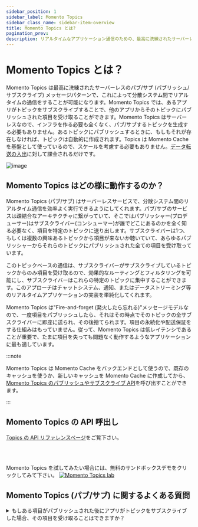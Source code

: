 ```yaml
---
sidebar_position: 1
sidebar_label: Momento Topics
sidebar_class_name: sidebar-item-overview
title: Momento Topics とは?
pagination_prev:
description: リアルタイムなアプリケーション通信のための、最高に洗練されたサーバーレスのパブ/サブ (パブリッシュ/サブスクライブ) メッセージパターンである Momento Topics について学びましょう。
---
```


# Momento Topics とは？

Momento Topics は最高に洗練されたサーバーレスのパブ/サブ (パブリッシュ/サブスクライブ) メッセージパターンで、これによって分散システム間でリアルタイムの通信をすることが可能になります。Momento Topics では、あるアプリがトピックをサブスクライブすることで、他のアプリからそのトピックにパブリッシュされた項目を受け取ることができます。Momento Topics はサーバーレスなので、インフラを作る必要も全くなく、パブ/サブするトピックを生成する必要もありません。あるトピックにパブリッシュするときに、もしもそれが存在しなければ、トピックは自動的に作成されます。Topics は Momento Cache を基盤として使っているので、スケールを考慮する必要もありません。[データ転送の入出](./../manage/pricing)に対して課金されるだけです。

![image](./../../../../../static/img/topics-city.jpg)

## Momento Topics はどの様に動作するのか？

Momento Topics (パブ/サブ) はサーバーレスサービスで、分散システム間のリアルタイム通信を効率よく実行できるようにしてくれます。パブ/サブのサービスは疎結合なアーキテクチャに繋がっていて、そこではパブリッシャー(プロデューサー)はサブスクライバー(コンシューマー)が誰でどこにあるのかを全く知る必要なく、項目を特定のトピックに送り出します。サブスクライバーは1つ、もしくは複数の興味あるトピックから項目が来ないか聴いていて、あらゆるパブリッシャーからそれらのトピックにパブリッシュされた全ての項目を受け取っています。

このトピックベースの通信は、サブスクライバーがサブスクライブしているトピックからのみ項目を受け取るので、効果的なルーティングとフィルタリングを可能にし、サブスクライバーはこれらの特定のトピックに集中することができます。このアプローチはチャットシステム、通知、またはデータストリーミング等のリアルタイムアプリケーションの実装を単純化してくれます。

Momento Topics は"Fire-and-forget (発火したら忘れる)"メッセージモデルなので、一度項目をパブリッシュしたら、それはその時点でそのトピックの全サブスクライバーに即座に送られ、その後捨てられます。項目の永続化や配送保証をする仕組みはもっていません。従って、Momento Topics は低レイテンシであることが重要で、たまに項目を失っても問題なく動作するようなアプリケーションに最も適しています。

:::note

Momento Topics は Momento Cache をバックエンドとして使うので、既存のキャッシュを使うか、新しいキャッシュを Momento Cache に作成してから、[Momento Topics のパブリッシュやサブスクライブ API](./../develop/api-reference/topics)を呼び出すことができます。

:::

## Momento Topics の API 呼出し

[Topics の API リファレンスページ](./../develop/api-reference/topics.md)をご覧下さい。

<br />
<br />

Momento Topics を試してみたい場合には、無料のサンドボックスデモをクリックしてみて下さい。
<a href="https://play.instruqt.com/embed/momento/tracks/topics-on-the-momento-cli?token=em_Q_mgzhVtWtP5B_jj&finish_btn_target=_top&finish_btn_text=Go+to+Docs&finish_btn_url=https%3A%2F%2Fdocs.momentohq.com%2Fdevelop%2Fapi-reference%2Ftopics"><img src="/ja/img/topics-instruct.png" alt="Momento Topics lab" /></a>

## Momento Topics (パブ/サブ) に関するよくある質問

<details>
  <summary>もしある項目がパブリッシュされた後にアプリがトピックをサブスクライブした場合、その項目を受け取ることはできますか？</summary>
いいえ。サブスクライバーはトピックの過去の項目にアクセスすることはできません。 </details>
